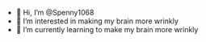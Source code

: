 - 👋 Hi, I’m @Spenny1068
- 👀 I’m interested in making my brain more wrinkly
- 🌱 I’m currently learning to make my brain more wrinkly

<!---
Spenny1068/Spenny1068 is a ✨ special ✨ repository because its `README.md` (this file) appears on your GitHub profile.
You can click the Preview link to take a look at your changes.
--->
